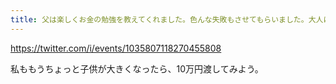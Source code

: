 ```yaml
---
title: 父は楽しくお金の勉強を教えてくれました。色んな失敗もさせてもらいました。大人になった今、どうやってお金の教育をすればいいのか？そんな悩みをもった人に届けたい… / Twitter
---
```


https://twitter.com/i/events/1035807118270455808

私ももうちょっと子供が大きくなったら、10万円渡してみよう。
